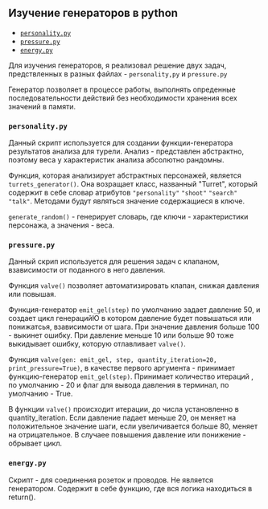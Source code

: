 
## Изучение генераторов в python


* [`personality.py`](#personalitypy)
* [`pressure.py`](#pressurepy)
* [`energy.py`](#energypy)

Для изучения генераторов, я реализовал решение двух задач, предствленных в разных файлах - `personality,py` и `pressure.py`

Генератор позволяет в процессе работы, выполнять опреденные последовательности действий без необходимости хранения всех значений в памяти.


### `personality.py`

Данный скрипт используется для создании функции-генератора результатов анализа для турели.
Анализ - представлен абстрактно, поэтому веса у характеристик анализа абсолютно рандомны.

Функция, которая анализирует абстрактных персонажей, является `turrets_generator()`. Она возращает класс, названный "Turret", который содержит в себе словар атрибутов `"personality"` `"shoot"` `"search"` `"talk"`. Методами будут являться значение содержащиеся в ключе.

`generate_random()` - генерирует словарь, где ключи - характеристики персонажа, а значения - веса.


### `pressure.py`

Данный скрип используется для решения задач с клапаном, взависимости от поданного в него давления.

Функция `valve()` позволяет автоматизировать клапан, снижая давления или повышая.

Функция-генератор `emit_gel(step)` по умолчанию задает давление 50, и создает цикл генерацийЮ в котором давление будет повышаться или понижатсья, взависимости от шага. При значение давления больше 100 - выкинет ошибку. При давление меньше 10 или больше 90 тоже выкидывает ошибку, которую отлавливает `valve()`.

Функция `valve(gen: emit_gel, step, quantity_iteration=20, print_pressure=True)`, в качестве первого аргумента - принимает функцию-генератор `emit_gel(step)`. Принимает количество итераций , по умолчанию - 20 и флаг для вывода давления в терминал, по умолчанию - True.

В функции `valve()` происходит итерации, до числа установленно в quantity_iteration. Если давление падает меньше 20, он меняет на положительное значение шаги, если увеличивается больше 80, меняет на отрицательное. В случаее повышения давление или понижение - обрывает цикл.

### `energy.py`

Скрипт - для соединения розеток и проводов. Не является генератором. Содержит в себе функцию, где вся логика находиться в return().


